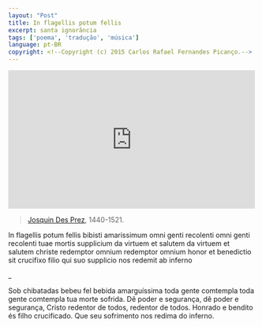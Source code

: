 ```yaml
---
layout: "Post"
title: In flagellis potum fellis
excerpt: santa ignorância
tags: ['poema', 'tradução', 'música']
language: pt-BR
copyright: <!--Copyright (c) 2015 Carlos Rafael Fernandes Picanço.-->
---
```


<iframe src="https://player.vimeo.com/video/13838839" width="500" height="281" frameborder="0" webkitallowfullscreen mozallowfullscreen allowfullscreen></iframe>

> [Josquin Des Prez](http://en.wikipedia.org/wiki/Josquin_des_Prez), 1440-1521. 

In flagellis potum fellis
bibisti amarissimum
omni genti recolenti
omni genti recolenti
tuae mortis supplicium
da virtuem et salutem
da virtuem et salutem
christe redemptor omnium
redemptor omnium
honor et benedictio
sit crucifixo filio
qui suo supplicio
nos redemit ab inferno

_


Sob chibatadas bebeu fel
bebida amarguíssima
toda gente comtempla
toda gente comtempla
tua morte sofrida.
Dê poder e segurança,
dê poder e segurança,
Cristo redentor de todos,
redentor de todos.
Honrado e bendito
és filho crucificado.
Que seu sofrimento
nos redima do inferno.